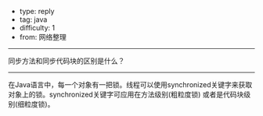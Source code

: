 - type: reply
- tag: java
- difficulty:  1
- from: 网络整理

--------

同步方法和同步代码块的区别是什么？

---------

在Java语言中，每一个对象有一把锁。线程可以使用synchronized关键字来获取对象上的锁。synchronized关键字可应用在方法级别(粗粒度锁)
或者是代码块级别(细粒度锁)。

